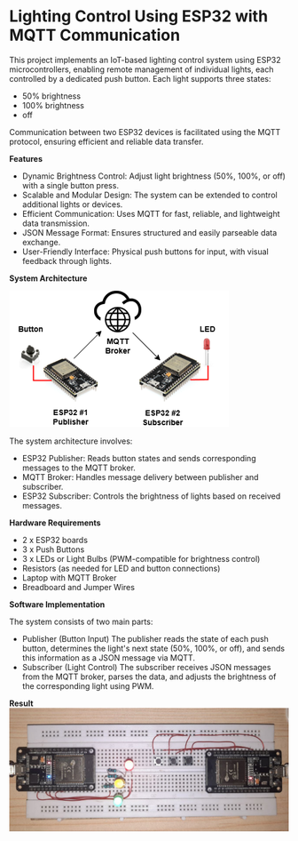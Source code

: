 # Lighting Control Using ESP32 with MQTT Communication

This project implements an IoT-based lighting control system using ESP32 microcontrollers, enabling remote management of individual lights, each controlled by a dedicated push button. Each light supports three states: 
- 50% brightness
- 100% brightness
- off

Communication between two ESP32 devices is facilitated using the MQTT protocol, ensuring efficient and reliable data transfer.

**Features**
- Dynamic Brightness Control: Adjust light brightness (50%, 100%, or off) with a single button press.
- Scalable and Modular Design: The system can be extended to control additional lights or devices.
- Efficient Communication: Uses MQTT for fast, reliable, and lightweight data transmission.
- JSON Message Format: Ensures structured and easily parseable data exchange.
- User-Friendly Interface: Physical push buttons for input, with visual feedback through lights.

**System Architecture**



![Project Image](images/led-mqtt-button.png)





The system architecture involves:
- ESP32 Publisher: Reads button states and sends corresponding messages to the MQTT broker.
- MQTT Broker: Handles message delivery between publisher and subscriber.
- ESP32 Subscriber: Controls the brightness of lights based on received messages.

**Hardware Requirements**
- 2 x ESP32 boards
- 3 x Push Buttons
- 3 x LEDs or Light Bulbs (PWM-compatible for brightness control)
- Resistors (as needed for LED and button connections)
- Laptop with MQTT Broker
- Breadboard and Jumper Wires

**Software Implementation**

The system consists of two main parts:
- Publisher (Button Input)
The publisher reads the state of each push button, determines the light's next state (50%, 100%, or off), and sends this information as a JSON message via MQTT.
- Subscriber (Light Control)
The subscriber receives JSON messages from the MQTT broker, parses the data, and adjusts the brightness of the corresponding light using PWM.

**Result**
![Project Image](images/result.jpg)
